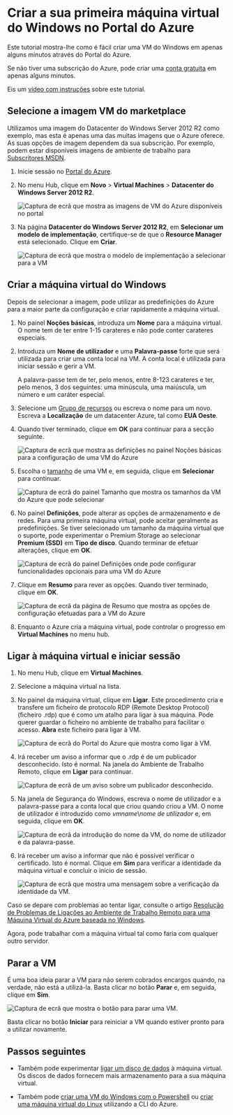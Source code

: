 <properties
    pageTitle="Criar a sua primeira VM do Windows | Microsoft Azure"
    description="Saiba como criar a sua primeira máquina virtual do Windows através do Portal do Azure."
    keywords="Windows virtual machine,create a virtual machine,virtual computer,setting up a virtual machine"
    services="virtual-machines-windows"
    documentationCenter=""
    authors="cynthn"
    manager="timlt"
    editor=""
    tags="azure-resource-manager"/>
<tags
    ms.service="virtual-machines-windows"
    ms.workload="infrastructure-services"
    ms.tgt_pltfrm="vm-windows"
    ms.devlang="na"
    ms.topic="hero-article"
    ms.date="05/05/2016"
    ms.author="cynthn"/>

# Criar a sua primeira máquina virtual do Windows no Portal do Azure

Este tutorial mostra-lhe como é fácil criar uma VM do Windows em apenas alguns minutos através do Portal do Azure.  

Se não tiver uma subscrição do Azure, pode criar uma [conta gratuita](https://azure.microsoft.com/free/) em apenas alguns minutos.

Eis um [vídeo com instruções](https://channel9.msdn.com/Blogs/Azure-Documentation-Shorts/Create-A-Virtual-Machine-Running-Windows-In-The-Azure-Preview-Portal) sobre este tutorial. 


## Selecione a imagem VM do marketplace

Utilizamos uma imagem do Datacenter do Windows Server 2012 R2 como exemplo, mas esta é apenas uma das muitas imagens que o Azure oferece. As suas opções de imagem dependem da sua subscrição. Por exemplo, podem estar disponíveis imagens de ambiente de trabalho para [Subscritores MSDN](https://azure.microsoft.com/pricing/member-offers/msdn-benefits-details/?WT.mc_id=A261C142F).

1. Inicie sessão no [Portal do Azure](https://portal.azure.com).

2. No menu Hub, clique em **Novo** > **Virtual Machines** > **Datacenter do Windows Server 2012 R2**.

    ![Captura de ecrã que mostra as imagens de VM do Azure disponíveis no portal](./media/virtual-machines-windows-hero-tutorial/marketplace-new.png)


3. Na página **Datacenter do Windows Server 2012 R2**, em **Selecionar um modelo de implementação**, certifique-se de que o **Resource Manager** está selecionado. Clique em **Criar**.

    ![Captura de ecrã que mostra o modelo de implementação a selecionar para a VM](./media/virtual-machines-windows-hero-tutorial/deployment-model.png)

## Criar a máquina virtual do Windows

Depois de selecionar a imagem, pode utilizar as predefinições do Azure para a maior parte da configuração e criar rapidamente a máquina virtual.

1. No painel **Noções básicas**, introduza um **Nome** para a máquina virtual. O nome tem de ter entre 1-15 carateres e não pode conter carateres especiais.

2. Introduza um **Nome de utilizador** e uma **Palavra-passe** forte que será utilizada para criar uma conta local na VM. A conta local é utilizada para iniciar sessão e gerir a VM. 

    A palavra-passe tem de ter, pelo menos, entre 8-123 carateres e ter, pelo menos, 3 dos seguintes: uma minúscula, uma maiúscula, um número e um caráter especial. 


3. Selecione um [Grupo de recursos](../resource-group-overview.md#resource-groups) ou escreva o nome para um novo. Escreva a **Localização** de um datacenter Azure, tal como **EUA Oeste**. 

4. Quando tiver terminado, clique em **OK** para continuar para a secção seguinte. 

    ![Captura de ecrã que mostra as definições no painel Noções básicas para a configuração de uma VM do Azure](./media/virtual-machines-windows-hero-tutorial/basics-blade.png)

    
5. Escolha o [tamanho](virtual-machines-windows-sizes.md) de uma VM e, em seguida, clique em **Selecionar** para continuar. 

    ![Captura de ecrã do painel Tamanho que mostra os tamanhos da VM do Azure que pode selecionar](./media/virtual-machines-windows-hero-tutorial/size-blade.png)

6. No painel **Definições**, pode alterar as opções de armazenamento e de redes. Para uma primeira máquina virtual, pode aceitar geralmente as predefinições. Se tiver selecionado um tamanho da máquina virtual que o suporte, pode experimentar o Premium Storage ao selecionar **Premium (SSD)** em **Tipo de disco**. Quando terminar de efetuar alterações, clique em **OK**.

    ![Captura de ecrã do painel Definições onde pode configurar funcionalidades opcionais para uma VM do Azure](./media/virtual-machines-windows-hero-tutorial/settings-blade.png)

7. Clique em **Resumo** para rever as opções. Quando tiver terminado, clique em **OK**.

    ![Captura de ecrã da página de Resumo que mostra as opções de configuração efetuadas para a VM do Azure](./media/virtual-machines-windows-hero-tutorial/summary-blade.png)

8. Enquanto o Azure cria a máquina virtual, pode controlar o progresso em **Virtual Machines** no menu hub. 


## Ligar à máquina virtual e iniciar sessão

1.  No menu Hub, clique em **Virtual Machines**.

2.  Selecione a máquina virtual na lista.

3. No painel da máquina virtual, clique em **Ligar**. Este procedimento cria e transfere um ficheiro de protocolo RDP (Remote Desktop Protocol) (ficheiro .rdp) que é como um atalho para ligar à sua máquina. Pode querer guardar o ficheiro no ambiente de trabalho para facilitar o acesso. **Abra** este ficheiro para ligar à VM.

    ![Captura de ecrã do Portal do Azure que mostra como ligar à VM.](./media/virtual-machines-windows-hero-tutorial/connect.png)

4. Irá receber um aviso a informar que o .rdp é de um publicador desconhecido. Isto é normal. Na janela do Ambiente de Trabalho Remoto, clique em **Ligar** para continuar.

    ![Captura de ecrã de um aviso sobre um publicador desconhecido.](./media/virtual-machines-windows-hero-tutorial/rdp-warn.png)

5. Na janela de Segurança do Windows, escreva o nome de utilizador e a palavra-passe para a conta local que criou quando criou a VM. O nome de utilizador é introduzido como *vmname*&#92;*nome de utilizador* e, em seguida, clique em **OK**.

    ![Captura de ecrã da introdução do nome da VM, do nome de utilizador e da palavra-passe.](./media/virtual-machines-windows-hero-tutorial/credentials.png)
    
6.  Irá receber um aviso a informar que não é possível verificar o certificado. Isto é normal. Clique em **Sim** para verificar a identidade da máquina virtual e concluir o início de sessão.

    ![Captura de ecrã que mostra uma mensagem sobre a verificação da identidade da VM.](./media/virtual-machines-windows-hero-tutorial/cert-warning.png)


Caso se depare com problemas ao tentar ligar, consulte o artigo [Resolução de Problemas de Ligações ao Ambiente de Trabalho Remoto para uma Máquina Virtual do Azure baseada no Windows](virtual-machines-windows-troubleshoot-rdp-connection.md).

Agora, pode trabalhar com a máquina virtual tal como faria com qualquer outro servidor.

## Parar a VM

É uma boa ideia parar a VM para não serem cobrados encargos quando, na verdade, não está a utilizá-la. Basta clicar no botão **Parar** e, em seguida, clique em **Sim**.

![Captura de ecrã que mostra o botão para parar uma VM.](./media/virtual-machines-windows-hero-tutorial/stop-vm.png)
    
Basta clicar no botão **Iniciar** para reiniciar a VM quando estiver pronto para a utilizar novamente.


## Passos seguintes

* Também pode experimentar [ligar um disco de dados](virtual-machines-windows-attach-disk-portal.md) à máquina virtual. Os discos de dados fornecem mais armazenamento para a sua máquina virtual.

* Também pode [criar uma VM do Windows com o Powershell](virtual-machines-windows-ps-create.md) ou [criar uma máquina virtual do Linux](virtual-machines-linux-quick-create-cli.md) utilizando a CLI do Azure.



<!--HONumber=Jun16_HO2-->


